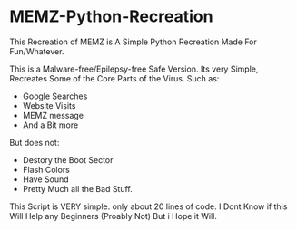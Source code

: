 # MEMZ-Python-Recreation
This Recreation of MEMZ is A Simple Python Recreation Made For Fun/Whatever.

This is a Malware-free/Epilepsy-free Safe Version.
Its very Simple, Recreates Some of the Core Parts of the Virus. Such as:
- Google Searches
- Website Visits
- MEMZ message
- And a Bit more

But does not:

- Destory the Boot Sector
- Flash Colors
- Have Sound
- Pretty Much all the Bad Stuff.

This Script is VERY simple. only about 20 lines of code.
I Dont Know if this Will Help any Beginners (Proably Not) But i Hope it Will.

